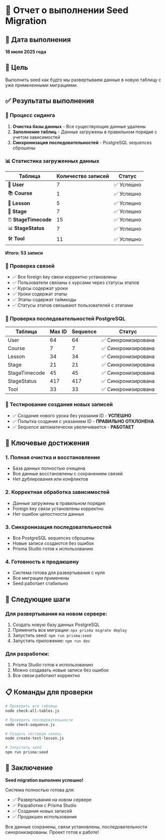 # 🎉 Отчет о выполнении Seed Migration

## 📅 Дата выполнения
**18 июля 2025 года**

## 🎯 Цель
Выполнить seed как будто мы развертываем данные в новую таблицу с уже примененными миграциями.

## ✅ Результаты выполнения

### 🔄 Процесс сидинга
1. **Очистка базы данных** - Все существующие данные удалены
2. **Заполнение таблиц** - Данные загружены в правильном порядке с учетом зависимостей
3. **Синхронизация последовательностей** - PostgreSQL sequences сброшены

### 📊 Статистика загруженных данных

| Таблица | Количество записей | Статус |
|---------|-------------------|--------|
| 👥 **User** | 7 | ✅ Успешно |
| 📚 **Course** | 1 | ✅ Успешно |
| 📖 **Lesson** | 5 | ✅ Успешно |
| 🎯 **Stage** | 7 | ✅ Успешно |
| ⏰ **StageTimecode** | 15 | ✅ Успешно |
| 📊 **StageStatus** | 7 | ✅ Успешно |
| 🛠️ **Tool** | 11 | ✅ Успешно |

**Итого: 53 записи**

### 🔗 Проверка связей
- ✅ Все foreign key связи корректно установлены
- ✅ Пользователи связаны с курсами через статусы этапов
- ✅ Курсы содержат уроки
- ✅ Уроки содержат этапы
- ✅ Этапы содержат таймкоды
- ✅ Статусы этапов связывают пользователей с этапами

### 🔢 Проверка последовательностей PostgreSQL

| Таблица | Max ID | Sequence | Статус |
|---------|--------|----------|--------|
| User | 64 | 64 | ✅ Синхронизирована |
| Course | 7 | 7 | ✅ Синхронизирована |
| Lesson | 34 | 34 | ✅ Синхронизирована |
| Stage | 21 | 21 | ✅ Синхронизирована |
| StageTimecode | 45 | 45 | ✅ Синхронизирована |
| StageStatus | 417 | 417 | ✅ Синхронизирована |
| Tool | 33 | 33 | ✅ Синхронизирована |

### 🧪 Тестирование создания новых записей
- ✅ Создание нового урока без указания ID - **УСПЕШНО**
- ✅ Попытка создания с указанием ID - **ПРАВИЛЬНО ОТКЛОНЕНА**
- ✅ Sequence автоматически увеличивается - **РАБОТАЕТ**

## 🎯 Ключевые достижения

### 1. **Полная очистка и восстановление**
- База данных полностью очищена
- Все данные восстановлены с сохранением связей
- Нет дублирования или конфликтов

### 2. **Корректная обработка зависимостей**
- Данные загружены в правильном порядке
- Foreign key связи установлены корректно
- Нет ошибок целостности данных

### 3. **Синхронизация последовательностей**
- Все PostgreSQL sequences сброшены
- Новые записи создаются без ошибок
- Prisma Studio готов к использованию

### 4. **Готовность к продакшену**
- Система готова для развертывания с нуля
- Все миграции применены
- Seed работает стабильно

## 🚀 Следующие шаги

### Для развертывания на новом сервере:
1. Создать новую базу данных PostgreSQL
2. Применить все миграции: `npx prisma migrate deploy`
3. Запустить seed: `npm run prisma:seed`
4. Запустить приложение: `npm run dev`

### Для разработки:
1. Prisma Studio готов к использованию
2. Можно создавать новые записи без ошибок
3. Все связи работают корректно

## 📋 Команды для проверки

```bash
# Проверить все таблицы
node check-all-tables.js

# Проверить последовательности
node check-sequence.js

# Создать тестовую запись
node create-test-lesson.js

# Запустить seed
npm run prisma:seed
```

## 🎉 Заключение

**Seed migration выполнен успешно!** 

Система полностью готова для:
- ✅ Развертывания на новом сервере
- ✅ Разработки с Prisma Studio
- ✅ Создания новых записей
- ✅ Продакшен использования

Все данные сохранены, связи установлены, последовательности синхронизированы. Проект готов к работе! 